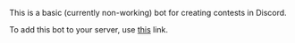 This is a basic (currently non-working) bot for creating contests in Discord.

To add this bot to your server, use [this](https://discordapp.com/oauth2/authorize?client_id=380598116488970261&scope=bot) link.

